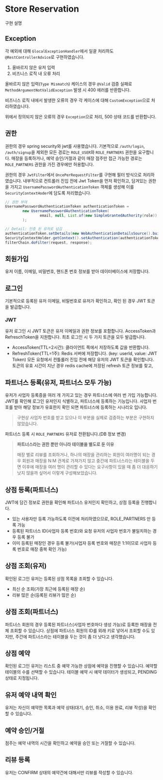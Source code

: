 # Store Reservation

구현 설명

## Exception
각 예외에 대해 `GlocalExceptionHandler`에서 일괄 처리하도 `@RestControllerAdvice`로 구현하였습니다.
1. 올바르지 않은 유저 입력
2. 비즈니스 로직 내 오류 처리


올바르지 않은 입력(`Type Mismatch`) 케이스의 경우 `@Valid` 검증 실패로 `MethodArgumentNotValidException` 발생 시 400 에러를 반환합니다.

비즈니스 로직 내에서 발생한 오류의 경우 각 케이스에 대해 `CustomException`으로 처리하였습니다.

위에서 정의되지 않은 오류의 경우 `Exception`으로 처리, 500 상태 코드를 반환합니다.

## 권한
권한의 경우 spring security와 jwt를 사용했습니다.
기본적으로 `/auth/login`, `/auth/signup`을 제외한 모든 경로는 `ROLE_USER`와 `ROLE_PARTNERS` 권한을 요구합니다.
매장을 등록하거나, 예약 승인/거절과 같이 매장 점주만 접근 가능한 경로는 `ROLE_PARTNERS` 권한을 가진 경우에만 허용합니다.

권한의 경우 `JwtFilter`에서 `OncePerRequestFilter`를 구현해 필터 방식으로 처리하였습니다.
내부적으로 컨트롤러 진입 전에 Jwt Token을 먼저 확인하고, 담겨있는 권한을 가지고 `UsernamePasswordAuthenticationToken` 객체를 생성해 이를 `SecurityContextHoder`에 담도록 처리했습니다.

```java
// 권한 부여
UsernamePasswordAuthenticationToken authenticationToken =
		new UsernamePasswordAuthenticationToken(
                email, null, List.of(new SimpleGrantedAuthority(role))
		);

// Detail: 인증 된 유저로 넘김
authenticationToken.setDetails(new WebAuthenticationDetailsSource().buildDetails(request));
SecurityContextHolder.getContext().setAuthentication(authenticationToken);
filterChain.doFilter(request, response);
```

## 회원가입
유저 이름, 이메일, 비밀번호, 핸드폰 번호 정보를 받아 데이터베이스에 저장합니다.

## 로그인
기본적으로 등록된 유저 이메일, 비밀번호로 유저가 확인하고, 확인 된 경우 JWT 토큰을 발급합니다.

### JWT
유저 로그인 시 JWT 토큰은 유저 이메일과 권한 정보를 포함합니다.
AccessToken과 RefreschToken을 지원합니다.
최초 로그인 시 두 가지 토큰을 모두 발급합니다.
- AccessToken(TTL=2시간): 클라이언트 쪽에서 저장하도록 값을 반환합니다.
- RefreshToken(TTL=1주): Redis 서버에 저장합니다. (key: userId, value: JWT Token)
모든 요청에서 컨틀롤러 진입 전에 해당 유저의 JWT 토큰을 확인합니다. 토큰의 유효 시간이 지난 경우 redis cache에 저장된 refresh 토큰 정보를 찾고, 

## 파트너스 등록(유저, 파트너스 모두 가능)
유저가 사업자 등록증을 여러 개 가지고 있는 경우 파트너스에 여러 번 가입 가능합니다.
JWT를 확인해 로그인 유저인지 식별하고, 파트너스에 등록하는 기능입니다.
사업자 번호를 받아 해당 정보가 유효한지 확인 되면 파트너스에 등록하는 시나리오 입니다.
> 구현상 사업자 번호를 받고 있으나 이 부분을 실제로 검증하는 부분은 구현하지 않았습니다.

파트너스 등록 시 `ROLE_PARTNERS` 유저로 전환됩니다.(DB 정보 변경)

> **파트너스라는 권한 뿐만 아니라 테이블을 별도로 둔 이유**
> 
> 매장 별로 리뷰를 조회하거나, 하나의 매장을 관리하는 회원이 여러명이 되는 경우 회원과 매장을 N:M 관계로 가져가지 않고 중간에 파트너스라는 테이블을 두면 이후에 매장을 여러 명이 관리할 수 있다는 요구사항이 있을 때 좀 더 대응하기 낫지 않을까 싶어서 이렇게 구성해보았습니다.



## 상점 등록(파트너스)
JWT에 담긴 정보로 권한을 확인해 파트너스 유저인지 확인하고, 상점 등록을 진행합니다.

- 있는 사용자만 등록 가능하도록 이전에 처리하였으므로, ROLE_PARTNERS 만 등록 가능 
- 등록된 파트너스 ID(사업자 등록 번호)와 요청 유저의 사업자 번호가 불일치하는 경우 등록 불가 
- 이미 등록된 매장인 경우 등록 불가(사업자 등록 번호와 매장은 1:1이므로 사업자 등록 번호로 매장 중복 확인 가능)

## 상점 조회(유저)
확인된 로그인 유저는 등록된 상점 목록을 조회할 수 있습니다.
- 최신 순 조회(가장 최근에 등록된 매장 순)
- 리뷰 많은 순(등록된 리뷰가 많은 순)

## 상점 조회(파트너스)
파트너스 회원의 경우 등록된 파트너스(사업자 번호마다 생성 가능)로 등록한 매장을 전체 조회할 수 있습니다.
상점에 파트너스 회원의 ID를 외래 키로 넣어서 조회할 수도 있지만, 주간에 파트너스라는 테이블을 두는 것이 좀 더 낫다고 생각했습니다.


## 상점 예약
확인된 로그인 유저는 리스트 중 예약 가능한 상점에 예약을 진행할 수 있습니다.
예약할 테이블의 수를 선택할 수 있습니다.
테이블 예약 시 예약 데이터가 생성되고, PENDING 상태로 지정됩니다.

## 유저 예약 내역 확인
유저는 자신이 예약한 목록과 예약 상태(대기, 승인, 취소, 이용 완료, 리뷰 작성)을 확인할 수 있습니다.

## 예약 승인/거절
점주는 예약 내역의 시간을 확인하고 예약을 승인 또는 거절할 수 있습니다.


## 리뷰 등록
유저는 CONFIRM 상태의 예약건에 대해서만 리뷰를 작성할 수 있습니다.


 